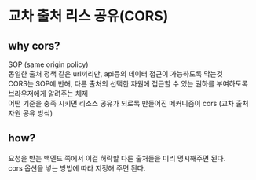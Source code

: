 # 교차 출처 리스 공유(CORS)

## why cors?

SOP (same origin policy)  
동일한 출처 정책 같은 url끼리만, api등의 데이터 접근이 가능하도록 막는것  
CORS는 SOP에 반해, 다른 출처의 선택한 자원에 접근할 수 있는 권하를 부여하도록 브라우저에게 알려주는 체제  
어떤 기준을 충족 시키면 리소스 공유가 되로록 만들어진 메커니즘이 cors (교차 출처 자원 공유 방식)

## how?

요청을 받는 백엔드 쪽에서 이걸 허락할 다른 출처들을 미리 명시해주면 된다.  
cors 옵션을 넣는 방법에 따라 지정해 주면 된다.
